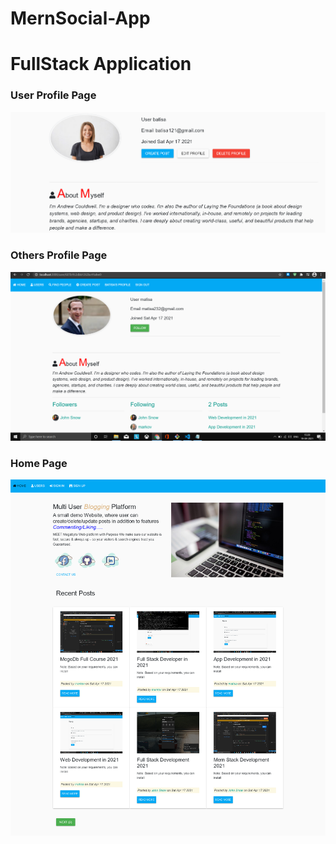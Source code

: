# MernSocial-App 
# FullStack Application

### User Profile Page
![](screenshot/u2.png)
### Others Profile Page
![](screenshot/userpage1.png)
### Home Page
![](screenshot/homepage.png)
